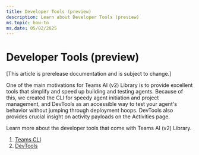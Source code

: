 ```yaml
---
title: Developer Tools (preview)
description: Learn about Developer Tools (preview)
ms.topic: how-to
ms.date: 05/02/2025
---
```


# Developer Tools (preview)

[This article is prerelease documentation and is subject to change.]

One of the main motivations for Teams AI (v2) Library is to provide excellent tools that simplify and speed up building and testing agents. Because of this, we created the CLI for speedy agent initiation and project management, and DevTools as an accessible way to test your agent's behavior without jumping through deployment hoops. DevTools also provides crucial insight on activity payloads on the Activities page.

Learn more about the developer tools that come with Teams AI (v2) Library.

1. [Teams CLI](./cli)
2. [DevTools](./devtools)